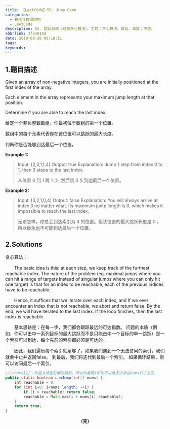 ```yaml
---
title: 【LeetCode】55. Jump Game
categories:
  - 算法与数据结构
  - LeetCode
description: 55. 跳跃游戏（经典贪心算法）。主题：贪心算法、数组。难度：中等。
abbrlink: 3f3e814d
date: 2019-08-28 00:18:11
tags:
keywords:
---
```


## 1.题目描述

Given an array of non-negative integers, you are initially positioned at the first index of the array.

Each element in the array represents your maximum jump length at that position.

Determine if you are able to reach the last index.

给定一个非负整数数组，你最初位于数组的第一个位置。

数组中的每个元素代表你在该位置可以跳跃的最大长度。

判断你是否能够到达最后一个位置。

**Example 1:**

> Input: [2,3,1,1,4]
> Output: true
> Explanation: Jump 1 step from index 0 to 1, then 3 steps to the last index.
>
> 从位置 0 到 1 跳 1 步, 然后跳 3 步到达最后一个位置。

**Example 2:**

> Input: [3,2,1,0,4]
> Output: false
> Explanation: You will always arrive at index 3 no matter what. Its maximum
>              jump length is 0, which makes it impossible to reach the last index.
>
> 无论怎样，你总会到达索引为 3 的位置。但该位置的最大跳跃长度是 0 ， 所以你永远不可能到达最后一个位置。

## 2.Solutions

贪心算法：

　　The basic idea is this: at each step, we keep track of the furthest reachable index. The nature of the problem (eg. maximal jumps where you can hit a range of targets instead of singular jumps where you can only hit one target) is that for an index to be reachable, each of the previous indices have to be reachable.

　　Hence, it suffices that we iterate over each index, and If we ever encounter an index that is not reachable, we abort and return false. By the end, we will have iterated to the last index. If the loop finishes, then the last index is reachable.

　　基本思路是：在每一步，我们都会跟踪最远的可达指数。 问题的本质（例如，你可以击中一系列目标的最大跳跃而不是只能击中一个目标的单一跳跃）是一个索引可以到达，每个先前的索引都必须是可达的。

　　因此，我们遍历每个索引就足够了，如果我们遇到一个无法访问的索引，我们就会中止并返回false。 到最后，我们将迭代到最后一个索引。 如果循环结束，则可以访问最后一个索引。

~~~java
//i+nums[i]：你是从特定的索引跳跃，所以你需要i和你可以跳多少步由nums[i]决定。
public static boolean canJump(int[] nums) {
    int reachable = 0;
    for (int i=0; i<nums.length; ++i) {
        if (i > reachable) return false;
        reachable = Math.max(i + nums[i],reachable);
    }
    return true;
}
~~~

<center><font style="font-weight:bold">（完）</font></center>